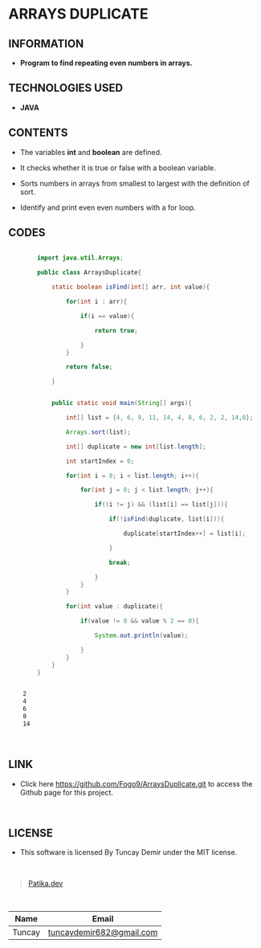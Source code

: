 # **ARRAYS DUPLICATE**

## INFORMATION

* **Program to find repeating even numbers in arrays.**

## TECHNOLOGIES USED

* **JAVA**

## CONTENTS

* The variables **int** and **boolean** are defined.

* It checks whether it is true or false with a boolean variable.

* Sorts numbers in arrays from smallest to largest with the definition of sort.

* Identify and print even even numbers with a for loop.

## CODES

```Java

        import java.util.Arrays;

        public class ArraysDuplicate{

            static boolean isFind(int[] arr, int value){

                for(int i : arr){

                    if(i == value){

                        return true;

                    }
                }

                return false;

            }


```

```Java

            public static void main(String[] args){

                int[] list = {4, 6, 9, 11, 14, 4, 8, 6, 2, 2, 14,8};

                Arrays.sort(list);

                int[] duplicate = new int[list.length];

                int startIndex = 0;

                for(int i = 0; i < list.length; i++){

                    for(int j = 0; j < list.length; j++){

                        if((i != j) && (list[i] == list[j])){

                            if(!isFind(duplicate, list[i])){

                                duplicate[startIndex++] = list[i];

                            }

                            break;

                        }
                    }
                }

                for(int value : duplicate){

                    if(value != 0 && value % 2 == 0){

                        System.out.println(value);

                    }
                }
            }
        }

```

```bash

    2
    4
    6
    8
    14

```

<br />

## LINK

* Click here https://github.com/Fogo9/ArraysDuplicate.git to access the Github page for this project.

<br />

## LICENSE

* This software is licensed By Tuncay Demir under the MIT license.

<br />

>[Patika.dev](https://app.patika.dev/fogomurphy)

<br/>

| Name |  Email |
| ---- |  ----- |
| Tuncay | tuncaydemir682@gmail.com |
